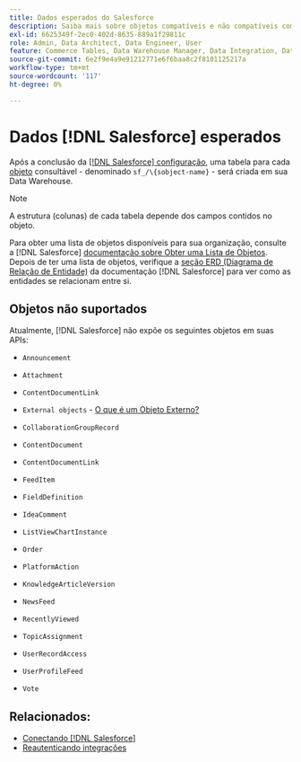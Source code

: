 ```yaml
---
title: Dados esperados do Salesforce
description: Saiba mais sobre objetos compatíveis e não compatíveis com dados do Salesforce.
exl-id: 6625349f-2ec0-402d-8635-889a1f29811c
role: Admin, Data Architect, Data Engineer, User
feature: Commerce Tables, Data Warehouse Manager, Data Integration, Data Import/Export
source-git-commit: 6e2f9e4a9e91212771e6f6baa8c2f8101125217a
workflow-type: tm+mt
source-wordcount: '117'
ht-degree: 0%

---
```


# Dados [!DNL Salesforce] esperados

Após a conclusão da [[!DNL Salesforce] configuração](../integrations/salesforce.md), uma tabela para cada [objeto](https://developer.salesforce.com/docs/atlas.en-us.object_reference.meta/object_reference/sforce_api_objects_concepts.htm) consultável - denominado `sf_/\{sobject-name}` - será criada em sua Data Warehouse.

>[!NOTE]
>
>A estrutura (colunas) de cada tabela depende dos campos contidos no objeto.

Para obter uma lista de objetos disponíveis para sua organização, consulte a [!DNL Salesforce] [documentação sobre Obter uma Lista de Objetos](https://developer.salesforce.com/docs/atlas.en-us.api_rest.meta/api_rest/dome_describeGlobal.htm). Depois de ter uma lista de objetos, verifique a [seção ERD (Diagrama de Relação de Entidade)](https://developer.salesforce.com/docs/atlas.en-us.object_reference.meta/object_reference/sforce_api_erd_knowledge.htm) da documentação [!DNL Salesforce] para ver como as entidades se relacionam entre si.

## Objetos não suportados

Atualmente, [!DNL Salesforce] não expõe os seguintes objetos em suas APIs:

* `Announcement`
* `Attachment`
* `ContentDocumentLink`
* `External objects` - [O que é um Objeto Externo?](https://developer.salesforce.com/docs/atlas.en-us.object_reference.meta/object_reference/sforce_api_objects_external_objects.htm)
* `CollaborationGroupRecord`
* `ContentDocument`
* `ContentDocumentLink`
* `FeedItem`
* `FieldDefinition`
* `IdeaComment`
* `ListViewChartInstance`
* `Order`
* `PlatformAction`

* `KnowledgeArticleVersion`
* `NewsFeed`
* `RecentlyViewed`
* `TopicAssignment`
* `UserRecordAccess`
* `UserProfileFeed`
* `Vote`

## Relacionados:

* [Conectando [!DNL Salesforce]](../integrations/salesforce.md)
* [Reautenticando integrações](https://experienceleague.adobe.com/docs/commerce-knowledge-base/kb/how-to/mbi-reauthenticating-integrations.html?lang=pt-BR)
